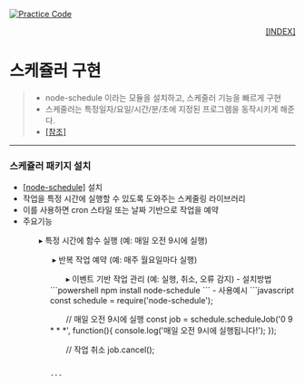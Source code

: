 [![Practice Code](https://skillicons.dev/icons?heiht="10"&i=nodejs,vscode,npm&theme=dark)](../README.md)

<p style="text-align: right"> 
    <a href="../README.md">[INDEX]</a>
</p>

# 스케쥴러 구현
> - node-schedule 이라는 모듈을 설치하고, 스케줄러 기능을 빠르게 구현
> - 스케줄러는 특정일자/요일/시간/분/초에 지정된 프로그램을 동작시키게 해준다.
> - [[참조]](https://www.youtube.com/watch?v=zajq7NJflPY)

---
<style>
  .indent {
    text-indent: 2em; /* 원하는 크기로 조정 가능 */
  }
</style>

### 스케쥴러 패키지 설치
- [[node-schedule]](https://www.npmjs.com/package/node-schedule) 설치
- 작업을 특정 시간에 실행할 수 있도록 도와주는 스케줄링 라이브러리
- 이를 사용하면 cron 스타일 또는 날짜 기반으로 작업을 예약
- 주요기능
<ol class="indent"> ▸ 특정 시간에 함수 실행 (예: 매일 오전 9시에 실행) 
<ol class="indent"> ▸ 반복 작업 예약 (예: 매주 월요일마다 실행) 
<ol class="indent"> ▸ 이벤트 기반 작업 관리 (예: 실행, 취소, 오류 감지) 
- 설치방법
```powershell
npm install node-schedule
```
- 사용예시
```javascript
const schedule = require('node-schedule');

// 매일 오전 9시에 실행
const job = schedule.scheduleJob('0 9 * * *', function(){
    console.log('매일 오전 9시에 실행됩니다!');
});

// 작업 취소
job.cancel();
```

---



